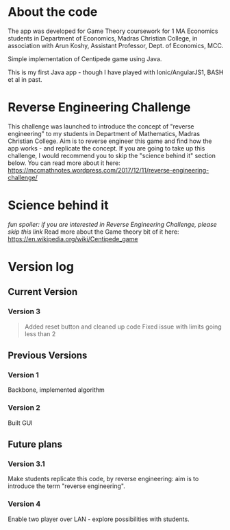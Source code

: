 # About the code
The app was developed for Game Theory coursework for 1 MA Economics students in Department of Economics, Madras Christian College, in association with Arun Koshy, Assistant Professor, Dept. of Economics, MCC.

Simple implementation of Centipede game using Java.

This is my first Java app - though I have played with Ionic/AngularJS1, BASH et al in past.

# Reverse Engineering Challenge
This challenge was launched to introduce the concept of "reverse engineering" to my students in Department of Mathematics, Madras Christian College. Aim is to reverse engineer this game and find how the app works - and replicate the concept. If you are going to take up this challenge, I would recommend you to skip the "science behind it" section below. You can read more about it here: https://mccmathnotes.wordpress.com/2017/12/11/reverse-engineering-challenge/

# Science behind it
*fun spoiler: if you are interested in Reverse Engineering Challenge, please skip this link*
Read more about the Game theory bit of it here: https://en.wikipedia.org/wiki/Centipede_game

# Version log
## Current Version
### Version 3
> Added reset button and cleaned up code
> Fixed issue with limits going less than 2

## Previous Versions
### Version 1
Backbone, implemented algorithm
### Version 2
Built GUI

## Future plans
### Version 3.1
Make students replicate this code, by reverse engineering: aim is to introduce the term "reverse engineering".

### Version 4
Enable two player over LAN - explore possibilities with students.
